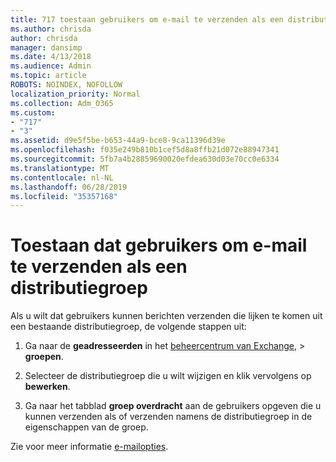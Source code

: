 ```yaml
---
title: 717 toestaan gebruikers om e-mail te verzenden als een distributielijst
ms.author: chrisda
author: chrisda
manager: dansimp
ms.date: 4/13/2018
ms.audience: Admin
ms.topic: article
ROBOTS: NOINDEX, NOFOLLOW
localization_priority: Normal
ms.collection: Adm_O365
ms.custom:
- "717"
- "3"
ms.assetid: d9e5f5be-b653-44a9-bce8-9ca11396d39e
ms.openlocfilehash: f035e249b810b1cef5d8a8ffb21d072e88947341
ms.sourcegitcommit: 5fb7a4b28859690020efdea630d03e70cc0e6334
ms.translationtype: MT
ms.contentlocale: nl-NL
ms.lasthandoff: 06/28/2019
ms.locfileid: "35357168"
---
```

# <a name="allow-users-to-send-email-as-a-distribution-group"></a>Toestaan dat gebruikers om e-mail te verzenden als een distributiegroep

Als u wilt dat gebruikers kunnen berichten verzenden die lijken te komen uit een bestaande distributiegroep, de volgende stappen uit:

1. Ga naar de **geadresseerden** in het [beheercentrum van Exchange](https://outlook.office365.com/ecp/), \> **groepen**.

2. Selecteer de distributiegroep die u wilt wijzigen en klik vervolgens op **bewerken**.

3. Ga naar het tabblad **groep overdracht** aan de gebruikers opgeven die u kunnen verzenden als of verzenden namens de distributiegroep in de eigenschappen van de groep.

Zie voor meer informatie [e-mailopties](https://technet.microsoft.com/library/bb124513.aspx#groupdelegation).
